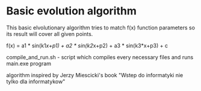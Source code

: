 # Basic evolution algorithm

This basic elvolutionary algorithm tries to match f(x) function parameters so its result will cover all given points.

f(x) = a1 * sin(k1*x+p1) + a2 * sin(k2*x+p2) + a3 * sin(k3*x+p3) + c

compile_and_run.sh - script which compiles every necessary files and runs main.exe program

algorithm inspired by Jerzy Miescicki's book "Wstep do informatyki nie tylko dla informatykow"
